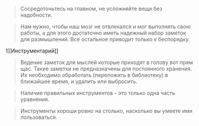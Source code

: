 
> Сосредоточьтесь на главном, не усложняйте вещи без надобности.

> Нам нужно, чтобы наш мозг не отвлекался и мог выполнять свою работы, а для этого достаточно иметь надежный набор заметок для размышлений. Все остальное приводит только к беспорядку.

![[Инструментарий]]

> Ведение заметок для мыслей которые приходят в голову вот прям щас. Такие заметки не предназначены для постоянного хранения. Их необходимо обработать (переложить в библиотеку) в ближайшее время, и удалить или выбросить.

> Наличие правильных инструментов - это только одна часть уравнения.

> Инструменты хороши ровно на столько, насколько вы умеете ими пользоваться.